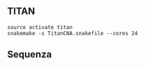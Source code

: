 ## TITAN
```
source activate titan
snakemake -s TitanCNA.snakefile --cores 24
```
## Sequenza
```

```
